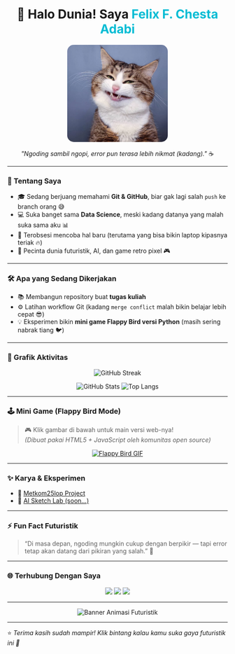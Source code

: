 <!-- 🌟 Profil README by Felix F. Chesta Adabi -->

<h1 align="center">👋 Halo Dunia! Saya <span style="color:#00bcd4;">Felix F. Chesta Adabi</span></h1>

<p align="center">
  <img src="https://github.com/felixfauzichestaadabi-sketch/Metkom25lop/blob/4289fa446ade6bea93f84b00f9bc35c2329fbf60/WhatsApp-Image-2025-01-23-at-095552-1767835158.webp" width="230" style="border-radius: 15px;">
</p>

<p align="center"><i>"Ngoding sambil ngopi, error pun terasa lebih nikmat (kadang)."</i> ☕</p>

---

### 🚀 Tentang Saya
- 🎓 Sedang berjuang memahami **Git & GitHub**, biar gak lagi salah `push` ke branch orang 😅  
- 💻 Suka banget sama **Data Science**, meski kadang datanya yang malah suka sama aku 📊  
- 🌱 Terobsesi mencoba hal baru (terutama yang bisa bikin laptop kipasnya teriak 🔥)  
- 🤖 Pecinta dunia futuristik, AI, dan game retro pixel 🎮  

---

### 🛠️ Apa yang Sedang Dikerjakan
- 📚 Membangun repository buat **tugas kuliah**  
- ⚙️ Latihan workflow Git (kadang `merge conflict` malah bikin belajar lebih cepat 😎)  
- 💡 Eksperimen bikin **mini game Flappy Bird versi Python** (masih sering nabrak tiang 🐦)

---

### 🌈 Grafik Aktivitas

<p align="center">
  <img src="https://github-readme-streak-stats.herokuapp.com?user=felixfauzichestaadabi-sketch&theme=tokyonight&hide_border=true" alt="GitHub Streak"/>
</p>

<p align="center">
  <img src="https://github-readme-stats.vercel.app/api?username=felixfauzichestaadabi-sketch&show_icons=true&theme=tokyonight&hide_border=true" alt="GitHub Stats" width="400"/>
  <img src="https://github-readme-stats.vercel.app/api/top-langs/?username=felixfauzichestaadabi-sketch&layout=compact&theme=tokyonight&hide_border=true" alt="Top Langs" width="335"/>
</p>

---

### 🕹️ Mini Game (Flappy Bird Mode)

> 🎮 Klik gambar di bawah untuk main versi web-nya!  
> *(Dibuat pakai HTML5 + JavaScript oleh komunitas open source)*

<p align="center">
  <a href="https://flappybird.io/" target="_blank">
    <img src="https://media.giphy.com/media/YOkrK7OTl3YFJhb5wJ/giphy.gif" width="300" alt="Flappy Bird GIF"/>
  </a>
</p>

---

### ✨ Karya & Eksperimen
- 🔭 [Metkom25lop Project](https://github.com/felixfauzichestaadabi-sketch/Metkom25lop)  
- 🌌 [AI Sketch Lab (soon...)](#)

---

### ⚡ Fun Fact Futuristik
> “Di masa depan, ngoding mungkin cukup dengan berpikir — tapi error tetap akan datang dari pikiran yang salah.” 🤯  

---

### 🌐 Terhubung Dengan Saya
<p align="center">
  <a href="https://github.com/felixfauzichestaadabi-sketch"><img src="https://img.shields.io/badge/GitHub-FelixFauziChestaAdabi-181717?style=for-the-badge&logo=github"></a>
  <a href="mailto:felixchesta@example.com"><img src="https://img.shields.io/badge/Email-felixchesta%40example.com-red?style=for-the-badge&logo=gmail"></a>
  <a href="https://www.linkedin.com/in/felixchesta"><img src="https://img.shields.io/badge/LinkedIn-Felix%20Chesta-blue?style=for-the-badge&logo=linkedin"></a>
</p>

---

<p align="center">
  <img src="https://github.com/felixfauzichestaadabi-sketch/felixfauzichestaadabi-sketch/blob/main/assets/futuristic-banner.gif" width="600" alt="Banner Animasi Futuristik">
</p>

---

⭐ *Terima kasih sudah mampir! Klik bintang kalau kamu suka gaya futuristik ini 🚀*
